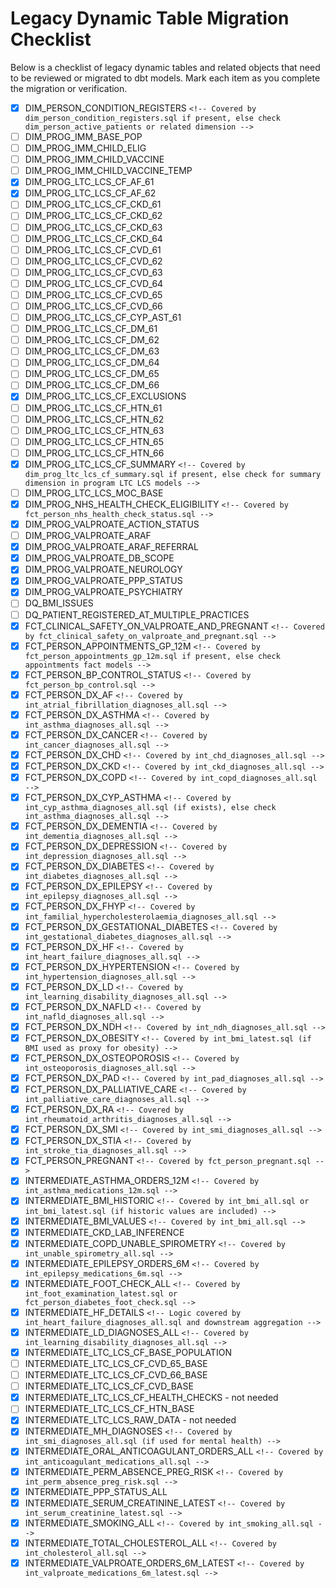 # Legacy Dynamic Table Migration Checklist

Below is a checklist of legacy dynamic tables and related objects that need to be reviewed or migrated to dbt models. Mark each item as you complete the migration or verification.

- [X] DIM_PERSON_CONDITION_REGISTERS  `<!-- Covered by dim_person_condition_registers.sql if present, else check dim_person_active_patients or related dimension -->`
- [ ] DIM_PROG_IMM_BASE_POP
- [ ] DIM_PROG_IMM_CHILD_ELIG
- [ ] DIM_PROG_IMM_CHILD_VACCINE
- [ ] DIM_PROG_IMM_CHILD_VACCINE_TEMP
- [X] DIM_PROG_LTC_LCS_CF_AF_61
- [X] DIM_PROG_LTC_LCS_CF_AF_62
- [ ] DIM_PROG_LTC_LCS_CF_CKD_61
- [ ] DIM_PROG_LTC_LCS_CF_CKD_62
- [ ] DIM_PROG_LTC_LCS_CF_CKD_63
- [ ] DIM_PROG_LTC_LCS_CF_CKD_64
- [ ] DIM_PROG_LTC_LCS_CF_CVD_61
- [ ] DIM_PROG_LTC_LCS_CF_CVD_62
- [ ] DIM_PROG_LTC_LCS_CF_CVD_63
- [ ] DIM_PROG_LTC_LCS_CF_CVD_64
- [ ] DIM_PROG_LTC_LCS_CF_CVD_65
- [ ] DIM_PROG_LTC_LCS_CF_CVD_66
- [ ] DIM_PROG_LTC_LCS_CF_CYP_AST_61
- [ ] DIM_PROG_LTC_LCS_CF_DM_61
- [ ] DIM_PROG_LTC_LCS_CF_DM_62
- [ ] DIM_PROG_LTC_LCS_CF_DM_63
- [ ] DIM_PROG_LTC_LCS_CF_DM_64
- [ ] DIM_PROG_LTC_LCS_CF_DM_65
- [ ] DIM_PROG_LTC_LCS_CF_DM_66
- [X] DIM_PROG_LTC_LCS_CF_EXCLUSIONS
- [ ] DIM_PROG_LTC_LCS_CF_HTN_61
- [ ] DIM_PROG_LTC_LCS_CF_HTN_62
- [ ] DIM_PROG_LTC_LCS_CF_HTN_63
- [ ] DIM_PROG_LTC_LCS_CF_HTN_65
- [ ] DIM_PROG_LTC_LCS_CF_HTN_66
- [X] DIM_PROG_LTC_LCS_CF_SUMMARY  `<!-- Covered by dim_prog_ltc_lcs_cf_summary.sql if present, else check for summary dimension in program LTC LCS models -->`
- [ ] DIM_PROG_LTC_LCS_MOC_BASE
- [X] DIM_PROG_NHS_HEALTH_CHECK_ELIGIBILITY  `<!-- Covered by fct_person_nhs_health_check_status.sql -->`
- [X] DIM_PROG_VALPROATE_ACTION_STATUS
- [ ] DIM_PROG_VALPROATE_ARAF
- [X] DIM_PROG_VALPROATE_ARAF_REFERRAL
- [X] DIM_PROG_VALPROATE_DB_SCOPE
- [X] DIM_PROG_VALPROATE_NEUROLOGY
- [X] DIM_PROG_VALPROATE_PPP_STATUS
- [X] DIM_PROG_VALPROATE_PSYCHIATRY
- [ ] DQ_BMI_ISSUES
- [ ] DQ_PATIENT_REGISTERED_AT_MULTIPLE_PRACTICES
- [X] FCT_CLINICAL_SAFETY_ON_VALPROATE_AND_PREGNANT  `<!-- Covered by fct_clinical_safety_on_valproate_and_pregnant.sql -->`
- [X] FCT_PERSON_APPOINTMENTS_GP_12M  `<!-- Covered by fct_person_appointments_gp_12m.sql if present, else check appointments fact models -->`
- [X] FCT_PERSON_BP_CONTROL_STATUS  `<!-- Covered by fct_person_bp_control.sql -->`
- [X] FCT_PERSON_DX_AF  `<!-- Covered by int_atrial_fibrillation_diagnoses_all.sql -->`
- [X] FCT_PERSON_DX_ASTHMA  `<!-- Covered by int_asthma_diagnoses_all.sql -->`
- [X] FCT_PERSON_DX_CANCER  `<!-- Covered by int_cancer_diagnoses_all.sql -->`
- [X] FCT_PERSON_DX_CHD  `<!-- Covered by int_chd_diagnoses_all.sql -->`
- [X] FCT_PERSON_DX_CKD  `<!-- Covered by int_ckd_diagnoses_all.sql -->`
- [X] FCT_PERSON_DX_COPD  `<!-- Covered by int_copd_diagnoses_all.sql -->`
- [X] FCT_PERSON_DX_CYP_ASTHMA  `<!-- Covered by int_cyp_asthma_diagnoses_all.sql (if exists), else check int_asthma_diagnoses_all.sql -->`
- [X] FCT_PERSON_DX_DEMENTIA  `<!-- Covered by int_dementia_diagnoses_all.sql -->`
- [X] FCT_PERSON_DX_DEPRESSION  `<!-- Covered by int_depression_diagnoses_all.sql -->`
- [X] FCT_PERSON_DX_DIABETES  `<!-- Covered by int_diabetes_diagnoses_all.sql -->`
- [X] FCT_PERSON_DX_EPILEPSY  `<!-- Covered by int_epilepsy_diagnoses_all.sql -->`
- [X] FCT_PERSON_DX_FHYP  `<!-- Covered by int_familial_hypercholesterolaemia_diagnoses_all.sql -->`
- [X] FCT_PERSON_DX_GESTATIONAL_DIABETES  `<!-- Covered by int_gestational_diabetes_diagnoses_all.sql -->`
- [X] FCT_PERSON_DX_HF  `<!-- Covered by int_heart_failure_diagnoses_all.sql -->`
- [X] FCT_PERSON_DX_HYPERTENSION  `<!-- Covered by int_hypertension_diagnoses_all.sql -->`
- [X] FCT_PERSON_DX_LD  `<!-- Covered by int_learning_disability_diagnoses_all.sql -->`
- [X] FCT_PERSON_DX_NAFLD  `<!-- Covered by int_nafld_diagnoses_all.sql -->`
- [X] FCT_PERSON_DX_NDH  `<!-- Covered by int_ndh_diagnoses_all.sql -->`
- [X] FCT_PERSON_DX_OBESITY  `<!-- Covered by int_bmi_latest.sql (if BMI used as proxy for obesity) -->`
- [X] FCT_PERSON_DX_OSTEOPOROSIS  `<!-- Covered by int_osteoporosis_diagnoses_all.sql -->`
- [X] FCT_PERSON_DX_PAD  `<!-- Covered by int_pad_diagnoses_all.sql -->`
- [X] FCT_PERSON_DX_PALLIATIVE_CARE  `<!-- Covered by int_palliative_care_diagnoses_all.sql -->`
- [X] FCT_PERSON_DX_RA  `<!-- Covered by int_rheumatoid_arthritis_diagnoses_all.sql -->`
- [X] FCT_PERSON_DX_SMI  `<!-- Covered by int_smi_diagnoses_all.sql -->`
- [X] FCT_PERSON_DX_STIA  `<!-- Covered by int_stroke_tia_diagnoses_all.sql -->`
- [X] FCT_PERSON_PREGNANT  `<!-- Covered by fct_person_pregnant.sql -->`
- [X] INTERMEDIATE_ASTHMA_ORDERS_12M  `<!-- Covered by int_asthma_medications_12m.sql -->`
- [X] INTERMEDIATE_BMI_HISTORIC  `<!-- Covered by int_bmi_all.sql or int_bmi_latest.sql (if historic values are included) -->`
- [X] INTERMEDIATE_BMI_VALUES  `<!-- Covered by int_bmi_all.sql -->`
- [X] INTERMEDIATE_CKD_LAB_INFERENCE
- [X] INTERMEDIATE_COPD_UNABLE_SPIROMETRY  `<!-- Covered by int_unable_spirometry_all.sql -->`
- [X] INTERMEDIATE_EPILEPSY_ORDERS_6M  `<!-- Covered by int_epilepsy_medications_6m.sql -->`
- [X] INTERMEDIATE_FOOT_CHECK_ALL  `<!-- Covered by int_foot_examination_latest.sql or fct_person_diabetes_foot_check.sql -->`
- [X] INTERMEDIATE_HF_DETAILS  `<!-- Logic covered by int_heart_failure_diagnoses_all.sql and downstream aggregation -->`
- [X] INTERMEDIATE_LD_DIAGNOSES_ALL  `<!-- Covered by int_learning_disability_diagnoses_all.sql -->`
- [X] INTERMEDIATE_LTC_LCS_CF_BASE_POPULATION
- [ ] INTERMEDIATE_LTC_LCS_CF_CVD_65_BASE
- [ ] INTERMEDIATE_LTC_LCS_CF_CVD_66_BASE
- [ ] INTERMEDIATE_LTC_LCS_CF_CVD_BASE
- [X] INTERMEDIATE_LTC_LCS_CF_HEALTH_CHECKS - not needed
- [ ] INTERMEDIATE_LTC_LCS_CF_HTN_BASE
- [X] INTERMEDIATE_LTC_LCS_RAW_DATA - not needed
- [X] INTERMEDIATE_MH_DIAGNOSES  `<!-- Covered by int_smi_diagnoses_all.sql (if used for mental health) -->`
- [X] INTERMEDIATE_ORAL_ANTICOAGULANT_ORDERS_ALL  `<!-- Covered by int_anticoagulant_medications_all.sql -->`
- [X] INTERMEDIATE_PERM_ABSENCE_PREG_RISK  `<!-- Covered by int_perm_absence_preg_risk.sql -->`
- [X] INTERMEDIATE_PPP_STATUS_ALL
- [X] INTERMEDIATE_SERUM_CREATININE_LATEST  `<!-- Covered by int_serum_creatinine_latest.sql -->`
- [X] INTERMEDIATE_SMOKING_ALL  `<!-- Covered by int_smoking_all.sql -->`
- [X] INTERMEDIATE_TOTAL_CHOLESTEROL_ALL  `<!-- Covered by int_cholesterol_all.sql -->`
- [X] INTERMEDIATE_VALPROATE_ORDERS_6M_LATEST  `<!-- Covered by int_valproate_medications_6m_latest.sql -->`
